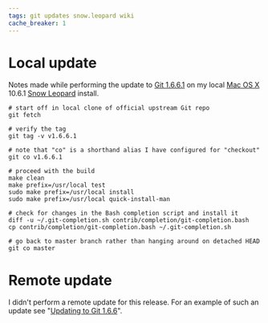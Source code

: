 ```yaml
---
tags: git updates snow.leopard wiki
cache_breaker: 1
---
```


# Local update

Notes made while performing the update to [Git 1.6.6.1](/wiki/Git_1.6.6.1) on my local [Mac OS X](/wiki/Mac_OS_X) 10.6.1 [Snow Leopard](/wiki/Snow_Leopard) install.

    # start off in local clone of official upstream Git repo
    git fetch

    # verify the tag
    git tag -v v1.6.6.1

    # note that "co" is a shorthand alias I have configured for "checkout"
    git co v1.6.6.1

    # proceed with the build
    make clean
    make prefix=/usr/local test
    sudo make prefix=/usr/local install
    sudo make prefix=/usr/local quick-install-man

    # check for changes in the Bash completion script and install it
    diff -u ~/.git-completion.sh contrib/completion/git-completion.bash
    cp contrib/completion/git-completion.bash ~/.git-completion.sh

    # go back to master branch rather than hanging around on detached HEAD
    git co master

# Remote update

I didn't perform a remote update for this release. For an example of such an update see "[Updating to Git 1.6.6](/wiki/Updating_to_Git_1.6.6)".
